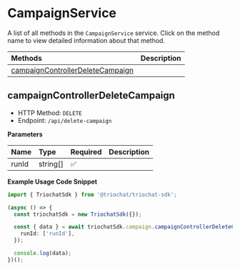 # CampaignService

A list of all methods in the `CampaignService` service. Click on the method name to view detailed information about that method.

| Methods                                                               | Description |
| :-------------------------------------------------------------------- | :---------- |
| [campaignControllerDeleteCampaign](#campaigncontrollerdeletecampaign) |             |

## campaignControllerDeleteCampaign

- HTTP Method: `DELETE`
- Endpoint: `/api/delete-campaign`

**Parameters**

| Name  | Type     | Required | Description |
| :---- | :------- | :------- | :---------- |
| runId | string[] | ✅       |             |

**Example Usage Code Snippet**

```typescript
import { TriochatSdk } from '@triochat/triochat-sdk';

(async () => {
  const triochatSdk = new TriochatSdk({});

  const { data } = await triochatSdk.campaign.campaignControllerDeleteCampaign({
    runId: ['runId'],
  });

  console.log(data);
})();
```

<!-- This file was generated by liblab | https://liblab.com/ -->
